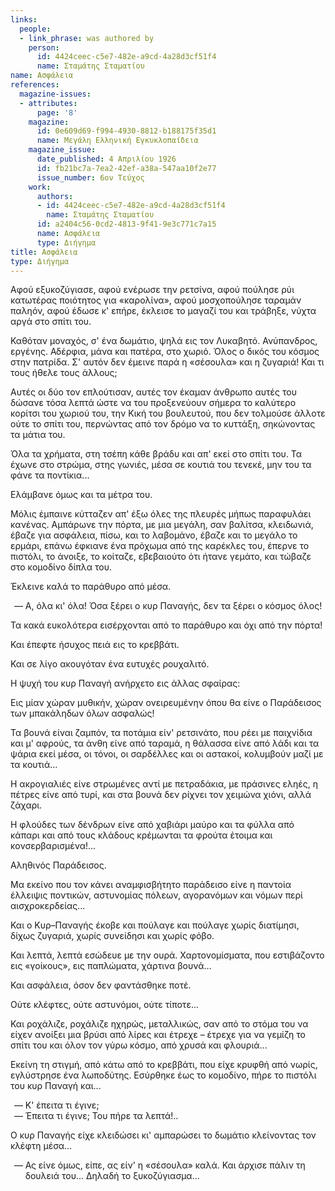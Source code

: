 ```yaml
---
links:
  people:
  - link_phrase: was authored by
    person:
      id: 4424ceec-c5e7-482e-a9cd-4a28d3cf51f4
      name: Σταμάτης Σταματίου
name: Ασφάλεια
references:
  magazine-issues:
  - attributes:
      page: '8'
    magazine:
      id: 0e609d69-f994-4930-8812-b188175f35d1
      name: Μεγάλη Ελληνική Εγκυκλοπαίδεια
    magazine_issue:
      date_published: 4 Απριλίου 1926
      id: fb21bc7a-7ea2-42ef-a38a-547aa10f2e77
      issue_number: 6ον Τεύχος
    work:
      authors:
      - id: 4424ceec-c5e7-482e-a9cd-4a28d3cf51f4
        name: Σταμάτης Σταματίου
      id: a2404c56-0cd2-4813-9f41-9e3c771c7a15
      name: Ασφάλεια
      type: Διήγημα
title: Ασφάλεια
type: Διήγημα
---
```


<main class="content" itemprop="text">
<p>Αφού εξυκοζύγιασε, αφού ενέρωσε την ρετσίνα, αφού πούλησε ρύι κατωτέρας ποιότητος για «καρολίνα», αφού μοσχοπούλησε
ταραμάν παληόν, αφού έδωσε κ' επήρε, έκλεισε το μαγαζί του και τράβηξε, νύχτα αργά στο σπίτι του.</p>

<p>Καθόταν μοναχός, σ' ένα δωμάτιο, ψηλά εις τον Λυκαβητό. Ανύπανδρος, εργένης. Αδέρφια, μάνα και πατέρα, στο χωριό. Όλος ο
δικός του κόσμος στην πατρίδα. Σ' αυτόν δεν έμεινε παρά η «σέσουλα» και η ζυγαριά! Και τι τους ήθελε τους άλλους;</p>

<p>Αυτές οι δύο τον επλούτισαν, αυτές τον έκαμαν άνθρωπο αυτές του δώσανε τόσα λεπτά ώστε να του προξενεύουν σήμερα το
καλύτερο κορίτσι του χωριού του, την Κική του βουλευτού, που δεν τολμούσε άλλοτε ούτε το σπίτι του, περνώντας από τον
δρόμο να το κυττάξη, σηκώνοντας τα μάτια του.</p>

<p>Όλα τα χρήματα, στη τσέπη κάθε βράδυ και απ' εκεί στο σπίτι του. Τα έχωνε στο στρώμα, στης γωνιές, μέσα σε κουτιά του
τενεκέ, μην του τα φάνε τα ποντίκια...</p>

<p>Ελάμβανε όμως και τα μέτρα του.</p>

<p>Μόλις έμπαινε κύτταζεν απ' έξω όλες της πλευρές μήπως παραφυλάει κανένας. Αμπάρωνε την πόρτα, με μια μεγάλη, σαν
βαλίτσα, κλειδωνιά, έβαζε για ασφάλεια, πίσω, και το λαβομάνο, έβαζε και το μεγάλο το ερμάρι, επάνω έφκιανε ένα πρόχωμα
από της καρέκλες του, έπερνε το πιστόλι, το άνοιξε, το κοίταζε, εβεβαιούτο ότι ήτανε γεμάτο, και τώβαζε στο κομοδίνο
δίπλα του.</p>

<p>Έκλεινε καλά το παράθυρο από μέσα.</p>

<ol style="list-style-type: '&mdash; '">
  <li>Α, όλα κι' όλα! Όσα ξέρει ο κυρ Παναγής, δεν τα ξέρει ο κόσμος όλος!</li>
</ol>

<p>Τα κακά ευκολότερα εισέρχονται από το παράθυρο και όχι από την πόρτα!</p>

<p>Και έπεφτε ήσυχος πειά εις το κρεββάτι.</p>

<p>Και σε λίγο ακουγόταν ένα ευτυχές ρουχαλιτό.</p>

<p>Η ψυχή του κυρ Παναγή ανήρχετο εις άλλας σφαίρας:</p>

<p>Εις μίαν χώραν μυθικήν, χώραν ονειρευμένην όπου θα είνε ο Παράδεισος των μπακάληδων όλων ασφαλώς!</p>

<p>Τα βουνά είναι ζαμπόν, τα ποτάμια είν' ρετσινάτο, που ρέει με παιχνίδια και μ' αφρούς, τα άνθη είνε από ταραμά, η
θάλασσα είνε από λάδι και τα ψάρια εκεί μέσα, οι τόνοι, οι σαρδέλλες και οι αστακοί, κολυμβούν μαζί με τα κουτιά...</p>

<p>Η ακρογιαλιές είνε στρωμένες αντί με πετραδάκια, με πράσινες εληές, η πέτρες είνε από τυρί, και στα βουνά δεν ρίχνει τον
χειμώνα χιόνι, αλλά ζάχαρι.</p>

<p>Η φλούδες των δένδρων είνε από χαβιάρι μαύρο και τα φύλλα από κάπαρι και από τους κλάδους κρέμωνται τα φρούτα έτοιμα και
κονσερβαρισμένα!...</p>

<p>Αληθινός Παράδεισος.</p>

<p>Μα εκείνο που τον κάνει αναμφισβήτητο παράδεισο είνε η παντοία έλλειψις ποντικών, αστυνομίας πόλεων, αγορανόμων και
νόμων περί αισχροκερδείας...</p>

<p>Και ο Κυρ&ndash;Παναγής έκοβε και πούλαγε και πούλαγε χωρίς διατίμησι, δίχως ζυγαριά, χωρίς συνείδησι και χωρίς φόβο.</p>

<p>Και λεπτά, λεπτά εσώδευε με την ουρά. Χαρτονομίσματα, που εστιβάζοντο εις «γοίκους», εις παπλώματα, χάρτινα βουνά...</p>

<p>Και ασφάλεια, όσον δεν φαντάσθηκε ποτέ.</p>

<p>Ούτε κλέφτες, ούτε αστυνόμοι, ούτε τίποτε...</p>

<p>Και ροχάλιζε, ροχάλιζε ηχηρώς, μεταλλικώς, σαν από το στόμα του να είχεν ανοίξει μια βρύσι από λίρες και έτρεχε &ndash;
έτρεχε για να γεμίζη το σπίτι του και όλον τον γύρω κόσμο, από χρυσά και φλουριά...</p>

<p>Εκείνη τη στιγμή, από κάτω από το κρεββάτι, που είχε κρυφθή από νωρίς, εγλύστρησε ένα λωποδύτης. Εσύρθηκε έως το
κομοδίνο, πήρε το πιστόλι του κυρ Παναγή και...</p>

<ol style="list-style-type: '&mdash; '">
  <li>Κ' έπειτα τι έγινε;</li>
  <li>Έπειτα τι έγινε; Του πήρε τα λεπτά!..</li>
</ol>

<p>Ο κυρ Παναγής είχε κλειδώσει κι' αμπαρώσει το δωμάτιο κλείνοντας τον κλέφτη μέσα...</p>

<ol style="list-style-type: '&mdash; '">
  <li>Ας είνε όμως, είπε, ας είν' η «σέσουλα» καλά. Και άρχισε πάλιν τη δουλειά του... Δηλαδή το ξυκοζύγιασμα...</li>
</ol>
</main>
